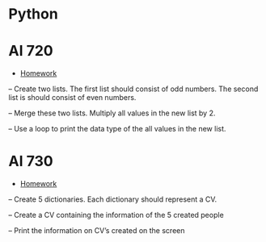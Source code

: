 # Python


# AI 720 

 - [Homework](https://github.com/meryemtnkt/Python/tree/main/ai720-odev-1)
 
– Create two lists. The first list should consist of odd numbers. The second list is should consist of even numbers.

– Merge these two lists. Multiply all values in the new list by 2.

– Use a loop to print the data type of the all values in the new list.
 
# AI 730 


- [Homework](https://github.com/meryemtnkt/Python/tree/main/ai730-odev-1)

– Create 5 dictionaries. Each dictionary should represent a CV.

– Create a CV containing the information of the 5 created people

– Print the information on CV’s created on the screen


